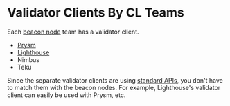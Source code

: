 # Validator Clients By CL Teams

Each [beacon node](../nodes/cl) team has a validator client.

* [Prysm](https://docs.prylabs.network/docs/how-prysm-works/prysm-validator-client)
* [Lighthouse](https://lighthouse-book.sigmaprime.io/mainnet-validator.html#docker-users)
* Nimbus
* Teku

Since the separate validator clients are using [standard APIs](https://ethereum.github.io/beacon-APIs/), you don't have to match them with the beacon nodes. For example, Lighthouse's validator client can easily be used with Prysm, etc.

